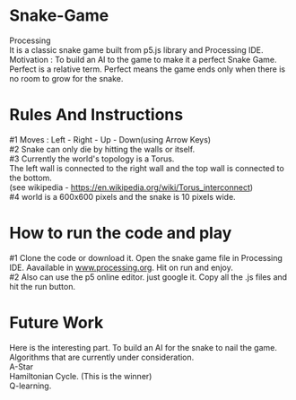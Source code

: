 # Snake-Game
Processing  
It is a classic snake game built from p5.js library and Processing IDE.  
Motivation : To build an AI to the game to make it a perfect Snake Game. Perfect is a relative term. Perfect means the game ends only when there is no room to grow for the snake.

# Rules And Instructions
#1 Moves : Left - Right - Up - Down(using Arrow Keys)  
#2 Snake can only die by hitting the walls or itself.  
#3 Currently the world's topology is a Torus.  
The left wall is connected to the right wall and the top wall is connected to the bottom.  
(see wikipedia - https://en.wikipedia.org/wiki/Torus_interconnect)  
#4 world is a 600x600 pixels and the snake is 10 pixels wide.  

# How to run the code and play
#1 Clone the code or download it. Open the snake game file in Processing IDE. Aavailable in www.processing.org. Hit on run and enjoy.  
#2 Also can use the p5 online editor. just google it. Copy all the .js files and hit the run button.  

# Future Work
Here is the interesting part. To build an AI for the snake to nail the game. Algorithms that are currently under consideration.  
  A-Star  
  Hamiltonian Cycle. (This is the winner)  
  Q-learning.  
